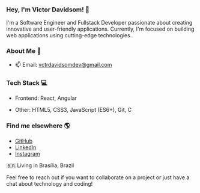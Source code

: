 ### Hey, I'm Victor Davidsom! 👋

I'm a Software Engineer and Fullstack Developer passionate about creating innovative and user-friendly applications. Currently, I'm focused on building web applications using cutting-edge technologies.

### About Me 📜

<!-- - 💼 Senior Software Engineer at [My Company](https://www.company.com) -->
<!--- 🌐 Portfolio Website: [Visit My Portfolio](https://portifolio-mljk9f6hz-luan-ferreiras-projects.vercel.app/)-->
- 📫 Email: vctrdavidsomdev@gmail.com

### Tech Stack 💻

- Frontend: React, Angular
<!--- Backend: Node.js, C#, Java
- Database: MongoDB, PostgreSQL-->
- Other: HTML5, CSS3, JavaScript (ES6+), Git, C

### Find me elsewhere 🌎

- [GitHub](https://github.com/vctrdavidsom)
- [LinkedIn](https://www.linkedin.com/in/victor-davidson-b311a0279/)
- [Instagram](https://www.instagram.com/vctrdavidsom/)
<!-- - [Twitter](https://twitter.com/meu-usuario) -->
<!-- - [Dev.to](https://dev.to/meu-usuario) -->

🇧🇷 Living in Brasília, Brazil <br>

Feel free to reach out if you want to collaborate on a project or just have a chat about technology and coding!

